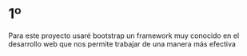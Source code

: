 <h1>1º</h1> 
<p>Para este proyecto usaré bootstrap un framework muy conocido en el desarrollo web que nos permite trabajar de una manera más efectiva</p>
